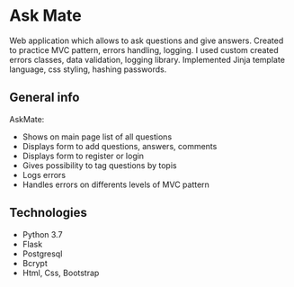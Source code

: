 # Ask Mate
Web application which allows to ask questions and give answers. Created to practice MVC pattern, errors handling, logging. I used custom created errors classes, data validation, logging library. Implemented Jinja template language, css styling, hashing passwords.

## General info
AskMate:
* Shows on main page list of all questions
* Displays form to add questions, answers, comments
* Displays form to register or login
* Gives possibility to tag questions by topis
* Logs errors
* Handles errors on differents levels of MVC pattern

## Technologies
* Python 3.7
* Flask
* Postgresql
* Bcrypt
* Html, Css, Bootstrap


